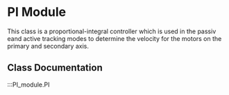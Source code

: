 # PI Module

This class is a proportional-integral controller which is used in the passiv eand active tracking modes to determine the velocity for the motors on the primary and secondary axis.

## Class Documentation

:::PI_module.PI